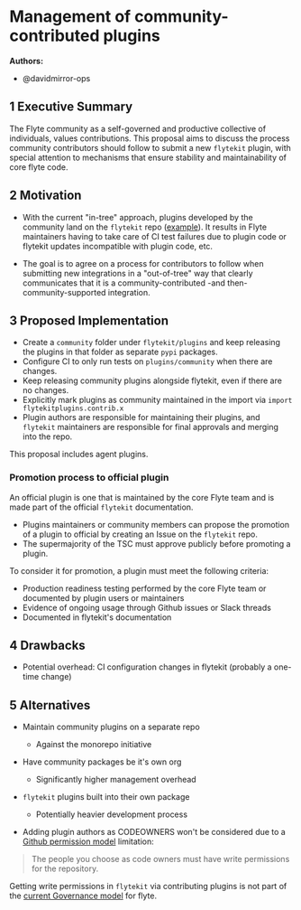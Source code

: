 # Management of community-contributed plugins

**Authors:**

- @davidmirror-ops


## 1 Executive Summary

The Flyte community as a self-governed and productive collective of individuals, values contributions. This proposal aims to discuss the process community contributors should follow to submit a new `flytekit` plugin, with special attention to mechanisms that ensure stability and maintainability of core flyte code.

## 2 Motivation

- With the current "in-tree" approach, plugins developed by the community land on the `flytekit` repo ([example](https://github.com/flyteorg/flytekit/pull/2537)). It results in Flyte maintainers having to take care of CI test failures due to plugin code or flytekit updates incompatible with plugin code, etc.

- The goal is to agree on a process for contributors to follow when submitting new integrations in a "out-of-tree" way that clearly communicates that it is a community-contributed -and then- community-supported integration.

## 3 Proposed Implementation

- Create a `community` folder under `flytekit/plugins` and keep releasing the plugins in that folder as separate `pypi` packages.
- Configure CI to only run tests on `plugins/community` when there are changes.
- Keep releasing community plugins alongside flytekit, even if there are no changes.
- Explicitly mark plugins as community maintained in the import via `import flytekitplugins.contrib.x`
- Plugin authors are responsible for maintaining their plugins, and `flytekit` maintainers are responsible for final approvals and merging into the repo.

This proposal includes agent plugins.
### Promotion process to official plugin

An official plugin is one that is maintained by the core Flyte team and is made part of the official `flytekit` documentation.

- Plugins maintainers or community members can propose the promotion of a plugin to official by creating an Issue on the `flytekit` repo.
- The supermajority of the TSC must approve publicly before promoting a plugin.

To consider it for promotion, a plugin must meet the following criteria:

- Production readiness testing performed by the core Flyte team or documented by plugin users or maintainers
- Evidence of ongoing usage through Github issues or Slack threads
- Documented in flytekit's documentation



## 4 Drawbacks

- Potential overhead: CI configuration changes in flytekit (probably a one-time change) 

## 5 Alternatives

- Maintain community plugins on a separate repo
    - Against the monorepo initiative
-  Have community packages be it's own org
    - Significantly higher management overhead
- `flytekit` plugins built into their own package
    -   Potentially heavier development process

- Adding plugin authors as CODEOWNERS won't be considered due to a [Github permission model](https://docs.github.com/en/repositories/managing-your-repositorys-settings-and-features/customizing-your-repository/about-code-owners) limitation:

>The people you choose as code owners must have write permissions for the repository. 

Getting write permissions in `flytekit` via contributing plugins is not part of the [current Governance model](https://github.com/flyteorg/community/blob/main/GOVERNANCE.md#community-roles-and-path-to-maintainership) for flyte.
